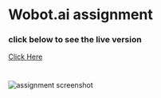 # Wobot.ai assignment

### click below to see the live version

[Click Here](https://rupamg.github.io/wobot-ai/)

#

![assignment screenshot](https://i.imgur.com/nCJdPpV.png)
